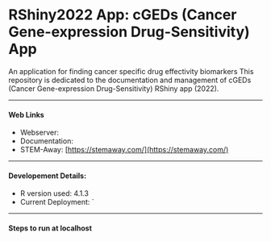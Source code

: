 
# RShiny2022 App: cGEDs (Cancer Gene-expression Drug-Sensitivity) App
An application for finding cancer specific drug effectivity biomarkers
This repository is dedicated to the documentation and management of cGEDs (Cancer Gene-expression Drug-Sensitivity) RShiny app (2022).

---
#### Web Links
- Webserver:
- Documentation:
- STEM-Away: [https://stemaway.com/](https://stemaway.com/)

---
#### Developement Details:

- R version used: 4.1.3
- Current Deployment:  `

---
#### Steps to run at localhost
